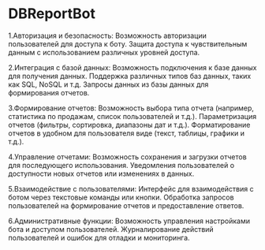 # DBReportBot

1.Авторизация и безопасность:
  Возможность авторизации пользователей для доступа к боту.
  Защита доступа к чувствительным данным с использованием различных уровней доступа.

2.Интеграция с базой данных:
  Возможность подключения к базе данных для получения данных.
  Поддержка различных типов баз данных, таких как SQL, NoSQL и т.д.
  Запросы данных из базы данных для формирования отчетов.
  
3.Формирование отчетов:
  Возможность выбора типа отчета (например, статистика по продажам, список пользователей и т.д.).
  Параметризация отчетов (фильтры, сортировка, диапазоны дат и т.д.).
  Форматирование отчетов в удобном для пользователя виде (текст, таблицы, графики и т.д.).
  
4.Управление отчетами:
  Возможность сохранения и загрузки отчетов для последующего использования.
  Уведомления пользователей о доступности новых отчетов или изменениях в данных.
  
5.Взаимодействие с пользователями:
  Интерфейс для взаимодействия с ботом через текстовые команды или кнопки.
  Обработка запросов пользователей на формирование отчетов и предоставление ответов.

6.Административные функции:
  Возможность управления настройками бота и доступом пользователей.
  Журналирование действий пользователей и ошибок для отладки и мониторинга.
